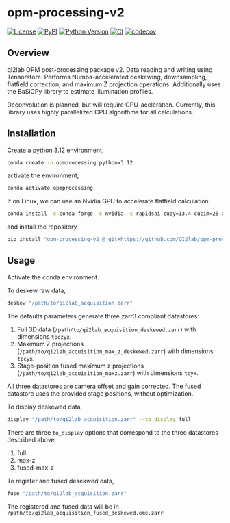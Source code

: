 # opm-processing-v2

[![License](https://img.shields.io/pypi/l/opm-processing-v2.svg?color=green)](https://github.com/qi2lab/opm-processing-v2/raw/main/LICENSE)
[![PyPI](https://img.shields.io/pypi/v/opm-processing-v2.svg?color=green)](https://pypi.org/project/opm-processing-v2)
[![Python Version](https://img.shields.io/pypi/pyversions/opm-processing-v2.svg?color=green)](https://python.org)
[![CI](https://github.com/qi2lab/opm-processing-v2/actions/workflows/ci.yml/badge.svg)](https://github.com/qi2lab/opm-processing-v2/actions/workflows/ci.yml)
[![codecov](https://codecov.io/gh/qi2lab/opm-processing-v2/branch/main/graph/badge.svg)](https://codecov.io/gh/qi2lab/opm-processing-v2)

## Overview 

qi2lab OPM post-processing package v2. Data reading and writing using Tensorstore. Performs Numba-accelerated deskewing, downsampling, flatfield correction, and maximum Z projection operations. Additionally uses the BaSiCPy library to estimate illumination profiles. 

Deconvolution is planned, but will require GPU-accleration. Currently, this library uses highly parallelized CPU algorithms for all calculations.

## Installation

Create a python 3.12 environment,
```bash
conda create -n opmprocessing python=3.12
```

activate the environment,
```bash
conda activate opmprocessing
```

If on Linux, we can use an Nvidia GPU to accelerate flatfield calculation
```bash
conda install -c conda-forge -c nvidia -c rapidsai cupy=13.4 cucim=25.02 pycudadecon "cuda-version>=12.0,<=12.8" cudnn cutensor nccl
```

and install the repository
```bash
pip install "opm-processing-v2 @ git+https://github.com/QI2lab/opm-processing-v2"
```

## Usage

Activate the conda environment.

To deskew raw data,
```bash
deskew "/path/to/qi2lab_acquisition.zarr"
```

The defaults parameters generate three zarr3 compliant datastores:
1. Full 3D data (`/path/to/qi2lab_acquisition_deskewed.zarr`) with dimensions `tpczyx`.
2. Maximum Z projections (`/path/to/qi2lab_acquisition_max_z_deskewed.zarr`) with dimensions `tpcyx`. 
3. Stage-position fused maximum z projections (`/path/to/qi2lab_acquisition_maxz.zarr`) with dimensions `tcyx`.

All three datastores are camera offset and gain corrected. The fused datastore uses the provided stage positions, without optimization.

To display deskewed data, 
```bash
display "/path/to/qi2lab_acquisition.zarr" --to_display full
```

There are three `to_display` options that correspond to the three datastores described above,
1. full
2. max-z
3. fused-max-z

To register and fused desekwed data,
```bash
fuse "/path/to/qi2lab_acquisition.zarr"
```

The registered and fused data will be in `/path/to/qi2lab_acquisition_fused_deskewed.ome.zarr`